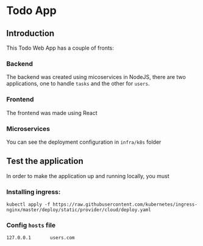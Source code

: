 # Todo App

## Introduction
This Todo Web App has a couple of fronts:

### Backend
The backend was created using micoservices in NodeJS, there are two applications, one to handle `tasks` and the other for `users`.

### Frontend
The frontend was made using React

### Microservices
You can see the deployment configuration in `infra/k8s` folder

## Test the application
In order to make the application up and running locally, you must 

### Installing ingress:

```
kubectl apply -f https://raw.githubusercontent.com/kubernetes/ingress-nginx/master/deploy/static/provider/cloud/deploy.yaml
```
### Config `hosts` file

``` 
127.0.0.1       users.com
```



